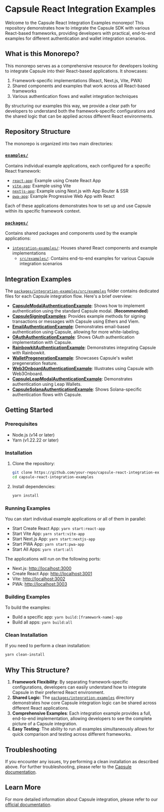 # Capsule React Integration Examples

Welcome to the Capsule React Integration Examples monorepo! This repository demonstrates how to integrate the Capsule SDK with various React-based frameworks, providing developers with practical, end-to-end examples for different authentication and wallet integration scenarios.

## What is this Monorepo?

This monorepo serves as a comprehensive resource for developers looking to integrate Capsule into their React-based applications. It showcases:

1. Framework-specific implementations (React, Next.js, Vite, PWA)
2. Shared components and examples that work across all React-based frameworks
3. Various authentication flows and wallet integration techniques

By structuring our examples this way, we provide a clear path for developers to understand both the framework-specific configurations and the shared logic that can be applied across different React environments.

## Repository Structure

The monorepo is organized into two main directories:

### [`examples/`](./examples/)

Contains individual example applications, each configured for a specific React framework:

- [`react-app`](./examples/react-app/): Example using Create React App
- [`vite-app`](./examples/vite-app/): Example using Vite
- [`nextjs-app`](./examples/nextjs-app/): Example using Next.js with App Router & SSR
- [`pwa-app`](./examples/pwa-app/): Example Progressive Web App with React

Each of these applications demonstrates how to set up and use Capsule within its specific framework context.

### [`packages/`](./packages/)

Contains shared packages and components used by the example applications:

- [`integration-examples/`](./packages/integration-examples/): Houses shared React components and example implementations
  - [`src/examples/`](./packages/integration-examples/src/examples/): Contains end-to-end examples for various Capsule integration scenarios

## Integration Examples

The [`packages/integration-examples/src/examples`](./packages/integration-examples/src/examples/) folder contains dedicated files for each Capsule integration flow. Here's a brief overview:

- [**CapsuleModalAuthenticationExample**](./packages/integration-examples/src/examples/CapsuleModalAuthenticationExample.tsx): Shows how to implement authentication using the standard Capsule modal. (**Recommended**)
- [**CapsuleSigningExamples**](./packages/integration-examples/src/examples/CapsuleSigningExamples.ts): Provides example methods for signing transactions or messages with Capsule using Ethers and Viem.
- [**EmailAuthenticationExample**](./packages/integration-examples/src/examples/EmailAuthenticationExample.tsx): Demonstrates email-based authentication using Capsule, allowing for more white-labeling.
- [**OAuthAuthenticationExample**](./packages/integration-examples/src/examples/OAuthAuthenticationExample.tsx): Shows OAuth authentication implementation with Capsule.
- [**RainbowkitAuthenticationExample**](./packages/integration-examples/src/examples/RainbowkitAuthenticationExample.tsx): Demonstrates integrating Capsule with Rainbowkit.
- [**WalletPregenerationExample**](./packages/integration-examples/src/examples/WalletPregenerationExample.tsx): Showcases Capsule's wallet pregeneration feature.
- [**Web3OnboardAuthenticationExample**](./packages/integration-examples/src/examples/Web3OnboardAuthenticationExample.tsx): Illustrates using Capsule with Web3Onboard.
- [**CapsuleLeapModalAuthenticationExample**](./packages/integration-examples/src/examples/CapsuleLeapModalAuthenticationExample.tsx): Demonstrates authentication using Leap Wallets.
- [**CapsuleSolanaAuthenticationExample**](./packages/integration-examples/src/examples/CapsuleSolanaAuthenticationExample.tsx): Shows Solana-specific authentication flows with Capsule.

## Getting Started

### Prerequisites

- Node.js (v14 or later)
- Yarn (v1.22.22 or later)

### Installation

1. Clone the repository:

   ```sh
   git clone https://github.com/your-repo/capsule-react-integration-examples.git
   cd capsule-react-integration-examples
   ```

2. Install dependencies:
   ```sh
   yarn install
   ```

### Running Examples

You can start individual example applications or all of them in parallel:

- Start Create React App: `yarn start:react-app`
- Start Vite App: `yarn start:vite-app`
- Start Next.js App: `yarn start:nextjs-app`
- Start PWA App: `yarn start:pwa-app`
- Start All Apps: `yarn start:all`

The applications will run on the following ports:

- Next.js: [http://localhost:3000](http://localhost:3000)
- Create React App: [http://localhost:3001](http://localhost:3001)
- Vite: [http://localhost:3002](http://localhost:3002)
- PWA: [http://localhost:3003](http://localhost:3003)

### Building Examples

To build the examples:

- Build a specific app: `yarn build:[framework-name]-app`
- Build all apps: `yarn build:all`

### Clean Installation

If you need to perform a clean installation:

```sh
yarn clean-install
```

## Why This Structure?

1. **Framework Flexibility**: By separating framework-specific configurations, developers can easily understand how to integrate Capsule in their preferred React environment.
2. **Shared Logic**: The [`packages/integration-examples`](./packages/integration-examples/) directory demonstrates how core Capsule integration logic can be shared across different React applications.
3. **Comprehensive Examples**: Each integration example provides a full, end-to-end implementation, allowing developers to see the complete picture of a Capsule integration.
4. **Easy Testing**: The ability to run all examples simultaneously allows for quick comparison and testing across different frameworks.

## Troubleshooting

If you encounter any issues, try performing a clean installation as described above. For further troubleshooting, please refer to the [Capsule documentation](https://docs.usecapsule.com/troubleshooting/troubleshooting).

## Learn More

For more detailed information about Capsule integration, please refer to our [official documentation](https://docs.usecapsule.com).
